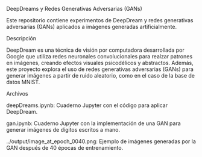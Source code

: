 DeepDreams y Redes Generativas Adversarias (GANs)

Este repositorio contiene experimentos de DeepDream y redes generativas adversarias (GANs) aplicados a imágenes generadas artificialmente.

Descripción

DeepDream es una técnica de visión por computadora desarrollada por Google que utiliza redes neuronales convolucionales para realzar patrones en imágenes, creando efectos visuales psicodélicos y abstractos. Además, este proyecto explora el uso de redes generativas adversarias (GANs) para generar imágenes a partir de ruido aleatorio, como en el caso de la base de datos MNIST.

Archivos

deepDreams.ipynb: Cuaderno Jupyter con el código para aplicar DeepDream.

gan.ipynb: Cuaderno Jupyter con la implementación de una GAN para generar imágenes de dígitos escritos a mano.

../output/image_at_epoch_0040.png: Ejemplo de imágenes generadas por la GAN después de 40 épocas de entrenamiento.
